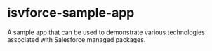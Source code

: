 # isvforce-sample-app
A sample app that can be used to demonstrate various technologies associated with Salesforce managed packages.
